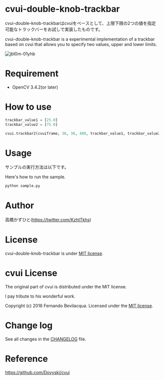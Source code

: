 # cvui-double-knob-trackbar
cvui-double-knob-trackbarはcvuiをベースとして、上限下限の2つの値を指定可能なトラックバーをお試しで実装したものです。

cvui-double-knob-trackbar is a experimental implementation of a trackbar based on cvui that allows you to specify two values, upper and lower limits.

![jbl0m-01yhb](https://user-images.githubusercontent.com/37477845/76235541-94c3b580-626e-11ea-803b-aa9e82aea324.gif)


# Requirement
 
* OpenCV 3.4.2(or later)

# How to use
```python
trackbar_value1 = [25.0]
trackbar_value2 = [75.0]

cvui.trackbar2(cvuiframe, 30, 30, 400, trackbar_value1, trackbar_value2, 0., 100.)
```

# Usage
 
サンプルの実行方法は以下です。

Here's how to run the sample.
 
```bash
python sample.py
```

# Author
高橋かずひと(https://twitter.com/KzhtTkhs)

# License

cvui-double-knob-trackbar is under [MIT license](LICENSE.md).

# cvui License

The original part of cvui is distributed under the MIT license.

I pay tribute to his wonderful work.

Copyright (c) 2016 Fernando Bevilacqua. Licensed under the [MIT license](LICENSE.md).

# Change log

See all changes in the [CHANGELOG](CHANGELOG.md) file.

# Reference
https://github.com/Dovyski/cvui

